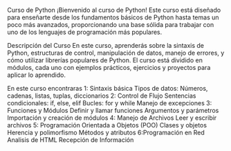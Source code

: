 Curso de Python
¡Bienvenido al curso de Python! Este curso está diseñado para enseñarte desde los fundamentos básicos de Python hasta temas un poco más avanzados, proporcionando una base sólida para trabajar con uno de los lenguajes de programación más populares.

Descripción del Curso
En este curso, aprenderás sobre la sintaxis de Python, estructuras de control, manipulación de datos, manejo de errores, y cómo utilizar librerías populares de Python. El curso está dividido en módulos, cada uno con ejemplos prácticos, ejercicios y proyectos para aplicar lo aprendido.

En este curso encontraras 
1: Sintaxis básica
  Tipos de datos: Números, cadenas, listas, tuplas, diccionarios
2: Control de Flujo
  Sentencias condicionales: if, else, elif
  Bucles: for y while
  Manejo de excepciones
3: Funciones y Módulos
  Definir y llamar funciones
  Argumentos y parámetros
  Importación y creación de módulos
4: Manejo de Archivos
  Leer y escribir archivos
5: Programación Orientada a Objetos (POO)
  Clases y objetos
  Herencia y polimorfismo
  Métodos y atributos
6:Programación en Red
  Analisis de HTML
  Recepción de Información
